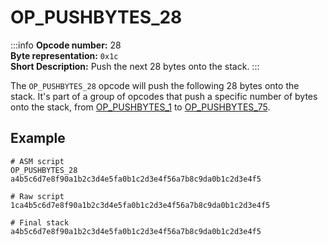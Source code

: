 # OP_PUSHBYTES_28
:::info
**Opcode number:** 28  
**Byte representation:** `0x1c`  
**Short Description:** Push the next 28 bytes onto the stack. 
:::

The `OP_PUSHBYTES_28` opcode will push the following 28 bytes onto the stack. It's part of a group of opcodes that push a specific number of bytes onto the stack, from [OP_PUSHBYTES_1](./OP_PUSHBYTES_1.md) to [OP_PUSHBYTES_75](./OP_PUSHBYTES_75.md).

## Example
```shell
# ASM script
OP_PUSHBYTES_28 a4b5c6d7e8f90a1b2c3d4e5fa0b1c2d3e4f56a7b8c9da0b1c2d3e4f5

# Raw script
1ca4b5c6d7e8f90a1b2c3d4e5fa0b1c2d3e4f56a7b8c9da0b1c2d3e4f5

# Final stack
a4b5c6d7e8f90a1b2c3d4e5fa0b1c2d3e4f56a7b8c9da0b1c2d3e4f5
```
